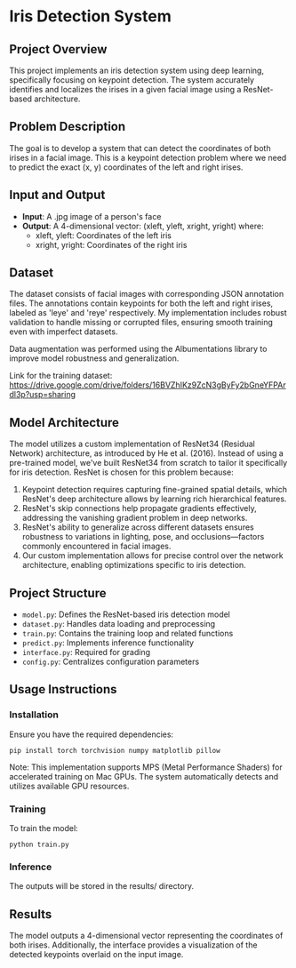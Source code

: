 # Iris Detection System

## Project Overview
This project implements an iris detection system using deep learning, specifically focusing on keypoint detection. The system accurately identifies and localizes the irises in a given facial image using a ResNet-based architecture.

## Problem Description
The goal is to develop a system that can detect the coordinates of both irises in a facial image. This is a keypoint detection problem where we need to predict the exact (x, y) coordinates of the left and right irises.

## Input and Output
- **Input**: A .jpg image of a person's face
- **Output**: A 4-dimensional vector: (xleft, yleft, xright, yright) where:
  - xleft, yleft: Coordinates of the left iris
  - xright, yright: Coordinates of the right iris

## Dataset
The dataset consists of facial images with corresponding JSON annotation files. The annotations contain keypoints for both the left and right irises, labeled as 'leye' and 'reye' respectively. My implementation includes robust validation to handle missing or corrupted files, ensuring smooth training even with imperfect datasets.

Data augmentation was performed using the Albumentations library to improve model robustness and generalization.

Link for the training dataset: https://drive.google.com/drive/folders/16BVZhIKz9ZcN3gByFy2bGneYFPArdl3p?usp=sharing

## Model Architecture
The model utilizes a custom implementation of ResNet34 (Residual Network) architecture, as introduced by He et al. (2016). Instead of using a pre-trained model, we've built ResNet34 from scratch to tailor it specifically for iris detection. ResNet is chosen for this problem because:

1. Keypoint detection requires capturing fine-grained spatial details, which ResNet's deep architecture allows by learning rich hierarchical features.
2. ResNet's skip connections help propagate gradients effectively, addressing the vanishing gradient problem in deep networks.
3. ResNet's ability to generalize across different datasets ensures robustness to variations in lighting, pose, and occlusions—factors commonly encountered in facial images.
4. Our custom implementation allows for precise control over the network architecture, enabling optimizations specific to iris detection.

## Project Structure
- `model.py`: Defines the ResNet-based iris detection model
- `dataset.py`: Handles data loading and preprocessing
- `train.py`: Contains the training loop and related functions
- `predict.py`: Implements inference functionality
- `interface.py`: Required for grading
- `config.py`: Centralizes configuration parameters

## Usage Instructions

### Installation
Ensure you have the required dependencies:
```
pip install torch torchvision numpy matplotlib pillow
```

Note: This implementation supports MPS (Metal Performance Shaders) for accelerated training on Mac GPUs. The system automatically detects and utilizes available GPU resources.

### Training
To train the model:
```
python train.py
```

### Inference
The outputs will be stored in the results/ directory.


## Results
The model outputs a 4-dimensional vector representing the coordinates of both irises. Additionally, the interface provides a visualization of the detected keypoints overlaid on the input image.

